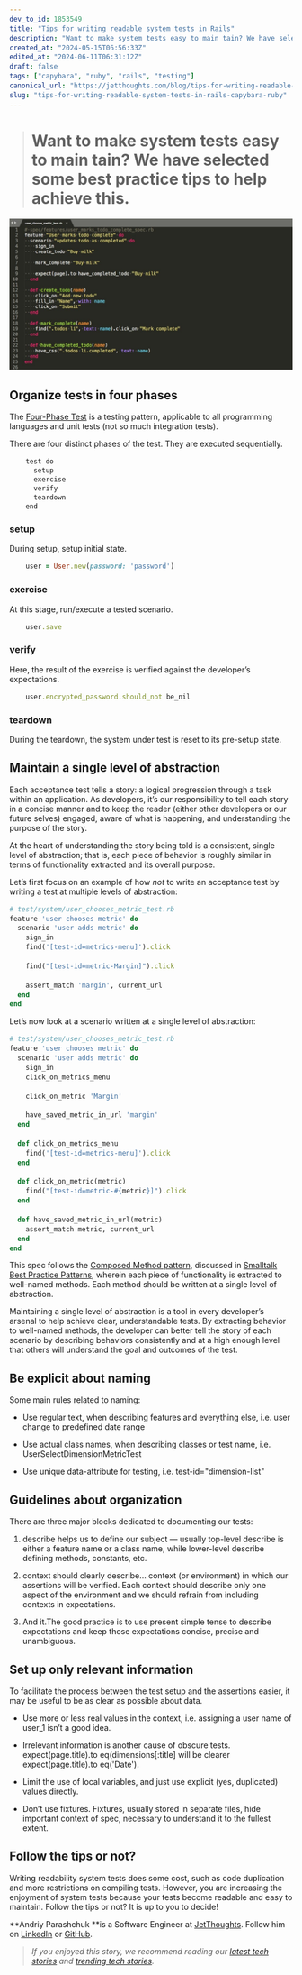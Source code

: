 ```yaml
---
dev_to_id: 1853549
title: "Tips for writing readable system tests in Rails"
description: "Want to make system tests easy to main tain? We have selected some best practice tips to..."
created_at: "2024-05-15T06:56:33Z"
edited_at: "2024-06-11T06:31:12Z"
draft: false
tags: ["capybara", "ruby", "rails", "testing"]
canonical_url: "https://jetthoughts.com/blog/tips-for-writing-readable-system-tests-in-rails-capybara-ruby/"
slug: "tips-for-writing-readable-system-tests-in-rails-capybara-ruby"
---
```

> # Want to make system tests easy to main tain? We have selected some best practice tips to help achieve this.

![](https://raw.githubusercontent.com/jetthoughts/jetthoughts.github.io/master/static/assets/img/blog/tips-for-writing-readable-system-tests-in-rails-capybara-ruby/file_0.jpg)

## Organize tests in four phases

The [Four-Phase Test](http://xunitpatterns.com/Four%20Phase%20Test.html) is a testing pattern, applicable to all programming languages and unit tests (not so much integration tests).

There are four distinct phases of the test. They are executed sequentially.
```
    test do
      setup
      exercise
      verify
      teardown
    end
```
### setup

During setup, setup initial state.
```ruby
    user = User.new(password: 'password')
```
### exercise

At this stage, run/execute a tested scenario.
```ruby
    user.save
```
### verify

Here, the result of the exercise is verified against the developer’s expectations.
```ruby
    user.encrypted_password.should_not be_nil
```
### teardown

During the teardown, the system under test is reset to its pre-setup state.

## Maintain a single level of abstraction

Each acceptance test tells a story: a logical progression through a task within an application. As developers, it’s our responsibility to tell each story in a concise manner and to keep the reader (either other developers or our future selves) engaged, aware of what is happening, and understanding the purpose of the story.

At the heart of understanding the story being told is a consistent, single level of abstraction; that is, each piece of behavior is roughly similar in terms of functionality extracted and its overall purpose.

Let’s first focus on an example of how *not* to write an acceptance test by writing a test at multiple levels of abstraction:

```ruby
# test/system/user_chooses_metric_test.rb
feature 'user chooses metric' do
  scenario 'user adds metric' do
    sign_in
    find('[test-id=metrics-menu]').click

    find("[test-id=metric-Margin]").click

    assert_match 'margin', current_url
  end
end
```

Let’s now look at a scenario written at a single level of abstraction:

```ruby
# test/system/user_chooses_metric_test.rb
feature 'user chooses metric' do
  scenario 'user adds metric' do
    sign_in
    click_on_metrics_menu

    click_on_metric 'Margin'

    have_saved_metric_in_url 'margin'
  end

  def click_on_metrics_menu
    find('[test-id=metrics-menu]').click
  end

  def click_on_metric(metric)
    find("[test-id=metric-#{metric}]").click
  end

  def have_saved_metric_in_url(metric)
    assert_match metric, current_url
  end
end
```

This spec follows the [Composed Method pattern](http://c2.com/ppr/wiki/WikiPagesAboutRefactoring/ComposedMethod.html), discussed in [Smalltalk Best Practice Patterns](http://www.amazon.com/Smalltalk-Best-Practice-Patterns-Kent/dp/013476904X), wherein each piece of functionality is extracted to well-named methods. Each method should be written at a single level of abstraction.

Maintaining a single level of abstraction is a tool in every developer’s arsenal to help achieve clear, understandable tests. By extracting behavior to well-named methods, the developer can better tell the story of each scenario by describing behaviors consistently and at a high enough level that others will understand the goal and outcomes of the test.

## Be explicit about naming

Some main rules related to naming:

* Use regular text, when describing features and everything else, i.e. user change to predefined date range

* Use actual class names, when describing classes or test name, i.e. UserSelectDimensionMetricTest

* Use unique data-attribute for testing, i.e. test-id="dimension-list"

## Guidelines about organization

There are three major blocks dedicated to documenting our tests:

 1. describe helps us to define our subject — usually top-level describe is either a feature name or a class name, while lower-level describe defining methods, constants, etc.

 2. context should clearly describe… context (or environment) in which our assertions will be verified. Each context should describe only one aspect of the environment and we should refrain from including contexts in expectations.

 3. And it.The good practice is to use present simple tense to describe expectations and keep those expectations concise, precise and unambiguous.

## Set up only relevant information

To facilitate the process between the test setup and the assertions easier, it may be useful to be as clear as possible about data.

* Use more or less real values in the context, i.e. assigning a user name of user_1 isn’t a good idea.

* Irrelevant information is another cause of obscure tests. expect(page.title).to eq(dimensions[:title] will be clearer expect(page.title).to eq('Date').

* Limit the use of local variables, and just use explicit (yes, duplicated) values directly.

* Don’t use fixtures. Fixtures, usually stored in separate files, hide important context of spec, necessary to understand it to the fullest extent.

## Follow the tips or not?

Writing readability system tests does some cost, such as code duplication and more restrictions on compiling tests.
However, you are increasing the enjoyment of system tests because your tests become readable and easy to maintain.
Follow the tips or not? It is up to you to decide!

**Andriy Parashchuk **is a Software Engineer at [JetThoughts](https://www.jetthoughts.com/). Follow him on [LinkedIn](https://www.linkedin.com/in/andriy-parashchuk-3aa56468/) or [GitHub](https://github.com/andriyParashchuk).
>  *If you enjoyed this story, we recommend reading our [latest tech stories](https://jtway.co/latest) and [trending tech stories](https://jtway.co/trending).*
